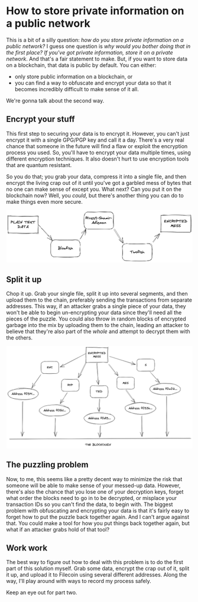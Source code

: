 # How to store private information on a public network

This is a bit of a silly question: _how do you store private information on a public network?_ I guess one question is _why would you bother doing that in the first place? If you've got private information, store it on a private network_. And that's a fair statement to make. But, if you want to store data on a blockchain, that data is public by default. You can either:

- only store public information on a blockchain, or
- you can find a way to obfuscate and encrypt your data so that it becomes incredibly difficult to make sense of it all.

We're gonna talk about the second way.

## Encrypt your stuff

This first step to securing your data is to encrypt it. However, you can't just encrypt it with a single GPG/PGP key and call it a day. There's a very real chance that someone in the future will find a flaw or exploit the encryption process you used. So, you'll have to encrypt your data multiple times, using different encryption techniques. It also doesn't hurt to use encryption tools that are quantum resistant.

So you do that; you grab your data, compress it into a single file, and then encrypt the living crap out of it until you've got a garbled mess of bytes that no one can make sense of except you. What next? Can you put it on the blockchain now? Well, you _could_, but there's another thing you can do to make things even more secure.

<picture>
    <source srcset="./encryption-path-white.png" media="(prefers-color-scheme: dark)">
    <img src="./encryption-path-black.png">
</picture>

## Split it up

Chop it up. Grab your single file, split it up into several segments, and then upload them to the chain, preferably sending the transactions from separate addresses. This way, if an attacker grabs a single piece of your data, they won't be able to begin un-encrypting your data since they'll need all the pieces of the puzzle. You could also throw in random blocks of encrypted garbage into the mix by uploading them to the chain, leading an attacker to believe that they're also part of the _whole_ and attempt to decrypt them with the others.

<picture>
    <source srcset="./transaction-process-white.png" media="(prefers-color-scheme: dark)">
    <img src="./transaction-process-black.png">
</picture>

## The puzzling problem

Now, to me, this seems like a pretty decent way to minimize the risk that someone will be able to make sense of your messed-up data. However, there's also the chance that you lose one of your decryption keys, forget what order the blocks need to go in to be decrypted, or misplace your transaction IDs so you can't find the data, to begin with. The biggest problem with obfuscating and encrypting your data is that it's fairly easy to forget how to put the puzzle back together again. And I can't argue against that. You could make a tool for how you put things back together again, but what if an attacker grabs hold of that tool?

## Work work

The best way to figure out how to deal with this problem is to do the first part of this solution myself. Grab some data, encrypt the crap out of it, split it up, and upload it to Filecoin using several different addresses. Along the way, I'll play around with ways to record my process safely.

Keep an eye out for part two.

